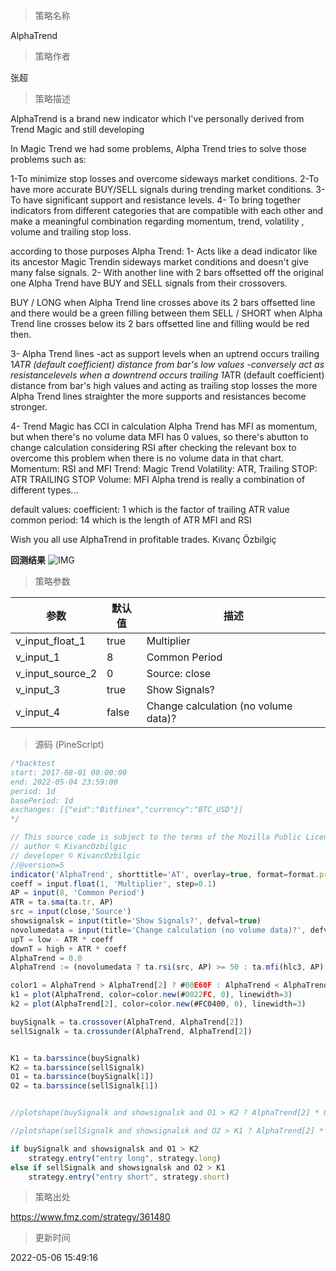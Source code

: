 
> 策略名称

AlphaTrend

> 策略作者

张超

> 策略描述

AlphaTrend is a brand new indicator which I've personally derived from Trend Magic and still developing

In Magic Trend we had some problems, Alpha Trend tries to solve those problems such as:

1-To minimize stop losses and overcome sideways market conditions.
2-To have more accurate BUY/SELL signals during trending market conditions.
3- To have significant support and resistance levels.
4- To bring together indicators from different categories that are compatible with each other and make a meaningful combination regarding momentum, trend, volatility , volume and trailing stop loss.

according to those purposes Alpha Trend:
1- Acts like a dead indicator like its ancestor Magic Trendin sideways market conditions and doesn't give many false signals.
2- With another line with 2 bars offsetted off the original one Alpha Trend have BUY and SELL signals from their crossovers.

BUY / LONG when Alpha Trend line crosses above its 2 bars offsetted line and there would be a green filling between them
SELL / SHORT when Alpha Trend line crosses below its 2 bars offsetted line and filling would be red then.

3- Alpha Trend lines
-act as support levels when an uptrend occurs trailing 1*ATR (default coefficient) distance from bar's low values
-conversely act as resistancelevels when a downtrend occurs trailing 1*ATR (default coefficient) distance from bar's high values
and acting as trailing stop losses
the more Alpha Trend lines straighter the more supports and resistances become stronger.

4- Trend Magic has CCI in calculation
Alpha Trend has MFI as momentum, but when there's no volume data MFI has 0 values, so there's abutton to change calculation considering RSI after checking the relevant box to overcome this problem when there is no volume data in that chart.
Momentum: RSI and MFI
Trend: Magic Trend
Volatility: ATR,
Trailing STOP: ATR TRAILING STOP
Volume: MFI
Alpha trend is really a combination of different types...

default values:
coefficient: 1 which is the factor of trailing ATR value
common period: 14 which is the length of ATR MFI and RSI

Wish you all use AlphaTrend in profitable trades.
Kıvanç Özbilgiç

**回测结果**
 ![IMG](https://www.fmz.com/upload/asset/5b0e559be7c9374225.png) 

> 策略参数



|参数|默认值|描述|
|----|----|----|
|v_input_float_1|true|Multiplier|
|v_input_1|8|Common Period|
|v_input_source_2|0|Source: close|high|low|open|hl2|hlc3|hlcc4|ohlc4|
|v_input_3|true|Show Signals?|
|v_input_4|false|Change calculation (no volume data)?|


> 源码 (PineScript)

``` javascript
/*backtest
start: 2017-08-01 00:00:00
end: 2022-05-04 23:59:00
period: 1d
basePeriod: 1d
exchanges: [{"eid":"Bitfinex","currency":"BTC_USD"}]
*/

// This source code is subject to the terms of the Mozilla Public License 2.0 at https://mozilla.org/MPL/2.0/
// author © KivancOzbilgic
// developer © KivancOzbilgic
//@version=5
indicator('AlphaTrend', shorttitle='AT', overlay=true, format=format.price, precision=2, timeframe='')
coeff = input.float(1, 'Multiplier', step=0.1)
AP = input(8, 'Common Period')
ATR = ta.sma(ta.tr, AP)
src = input(close,'Source')
showsignalsk = input(title='Show Signals?', defval=true)
novolumedata = input(title='Change calculation (no volume data)?', defval=false)
upT = low - ATR * coeff
downT = high + ATR * coeff
AlphaTrend = 0.0
AlphaTrend := (novolumedata ? ta.rsi(src, AP) >= 50 : ta.mfi(hlc3, AP) >= 50) ? upT < nz(AlphaTrend[1]) ? nz(AlphaTrend[1]) : upT : downT > nz(AlphaTrend[1]) ? nz(AlphaTrend[1]) : downT

color1 = AlphaTrend > AlphaTrend[2] ? #00E60F : AlphaTrend < AlphaTrend[2] ? #80000B : AlphaTrend[1] > AlphaTrend[3] ? #00E60F : #80000B
k1 = plot(AlphaTrend, color=color.new(#0022FC, 0), linewidth=3)
k2 = plot(AlphaTrend[2], color=color.new(#FC0400, 0), linewidth=3)

buySignalk = ta.crossover(AlphaTrend, AlphaTrend[2])
sellSignalk = ta.crossunder(AlphaTrend, AlphaTrend[2])


K1 = ta.barssince(buySignalk)
K2 = ta.barssince(sellSignalk)
O1 = ta.barssince(buySignalk[1])
O2 = ta.barssince(sellSignalk[1])


//plotshape(buySignalk and showsignalsk and O1 > K2 ? AlphaTrend[2] * 0.9999 : na, title='BUY', text='BUY', location=location.absolute, style=shape.labelup, size=size.tiny, color=color.new(#0022FC, 0), textcolor=color.new(color.white, 0))

//plotshape(sellSignalk and showsignalsk and O2 > K1 ? AlphaTrend[2] * 1.0001 : na, title='SELL', text='SELL', location=location.absolute, style=shape.labeldown, size=size.tiny, color=color.new(color.maroon, 0), textcolor=color.new(color.white, 0))

if buySignalk and showsignalsk and O1 > K2
    strategy.entry("entry long", strategy.long)
else if sellSignalk and showsignalsk and O2 > K1
    strategy.entry("entry short", strategy.short)

```

> 策略出处

https://www.fmz.com/strategy/361480

> 更新时间

2022-05-06 15:49:16
